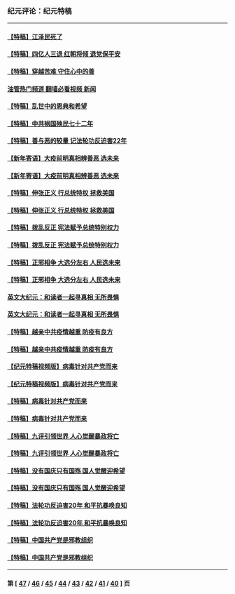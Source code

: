 ### 纪元评论：纪元特稿
---
#### [【特稿】江泽民死了](../../pages/nsc424/n13876300.md?12220330) 
#### [【特稿】四亿人三退 红朝将倾 退党保平安](../../pages/nsc424/n13794378.md?12220330) 
#### [【特稿】穿越苦难 守住心中的善](../../pages/nsc424/n13784979.md?12220330) 
#### [油管热门频道 翻墙必看视频 新闻](ok?12220330)
#### [【特稿】乱世中的恩典和希望](../../pages/nsc424/n13734687.md?12220330) 
#### [【特稿】中共祸国殃民七十二年](../../pages/nsc424/n13272607.md?12220330) 
#### [【特稿】善与恶的较量 记法轮功反迫害22年](../../pages/nsc424/n13086597.md?12220330) 
#### [【新年寄语】大疫前明真相辨善恶 选未来](../../pages/nsc424/n12660855.md?12220330) 
#### [【新年寄语】大疫前明真相辨善恶 选未来](../../pages/nsc424/n12660855.md?12220330) 
#### [【特稿】伸张正义 行总统特权 拯救美国](../../pages/nsc424/n12616806.md?12220330) 
#### [【特稿】伸张正义 行总统特权 拯救美国](../../pages/nsc424/n12616806.md?12220330) 
#### [【特稿】拨乱反正 宪法赋予总统特别权力](../../pages/nsc424/n12598306.md?12220330) 
#### [【特稿】拨乱反正 宪法赋予总统特别权力](../../pages/nsc424/n12598306.md?12220330) 
#### [【特稿】正邪相争 大选分左右 人民选未来](../../pages/nsc424/n12545208.md?12220330) 
#### [【特稿】正邪相争 大选分左右 人民选未来](../../pages/nsc424/n12545208.md?12220330) 
#### [英文大纪元：和读者一起寻真相 无所畏惧](../../pages/nsc424/n12542027.md?12220330) 
#### [英文大纪元：和读者一起寻真相 无所畏惧](../../pages/nsc424/n12542027.md?12220330) 
#### [【特稿】越亲中共疫情越重 防疫有良方](../../pages/nsc424/n12042989.md?12220330) 
#### [【特稿】越亲中共疫情越重 防疫有良方](../../pages/nsc424/n12042989.md?12220330) 
#### [【纪元特稿视频版】病毒针对共产党而来](../../pages/nsc424/n11977328.md?12220330) 
#### [【纪元特稿视频版】病毒针对共产党而来](../../pages/nsc424/n11977328.md?12220330) 
#### [【特稿】病毒针对共产党而来](../../pages/nsc424/n11928818.md?12220330) 
#### [【特稿】病毒针对共产党而来](../../pages/nsc424/n11928818.md?12220330) 
#### [【特稿】九评引领世界 人心觉醒暴政将亡](../../pages/nsc424/n11660496.md?12220330) 
#### [【特稿】九评引领世界 人心觉醒暴政将亡](../../pages/nsc424/n11660496.md?12220330) 
#### [【特稿】没有国庆只有国殇 国人觉醒迎希望](../../pages/nsc424/n11549354.md?12220330) 
#### [【特稿】没有国庆只有国殇 国人觉醒迎希望](../../pages/nsc424/n11549354.md?12220330) 
#### [【特稿】法轮功反迫害20年 和平抗暴唤良知](../../pages/nsc424/n11389135.md?12220330) 
#### [【特稿】法轮功反迫害20年 和平抗暴唤良知](../../pages/nsc424/n11389135.md?12220330) 
#### [【特稿】中国共产党是邪教组织](../../pages/nsc424/n11355551.md?12220330) 
#### [【特稿】中国共产党是邪教组织](../../pages/nsc424/n11355551.md?12220330) 

---
#### 第 [ [47](./47.md?12220330) / [46](./46.md?12220330) / [45](./45.md?12220330) / [44](./44.md?12220330) / [43](./43.md?12220330) / [42](./42.md?12220330) / [41](./41.md?12220330) / [40](./40.md?12220330) ] 页
